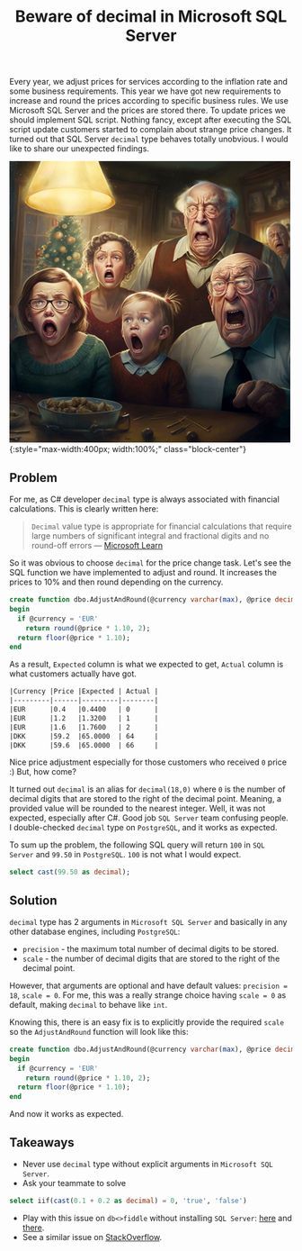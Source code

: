 ﻿---
published: true
title: Beware of decimal in Microsoft SQL Server
description: This article shows how decimal type in Microsoft SQL Server can lead to unexpected results and how to fix that.
layout: post
tags: [mssql, postgresql, sql]
comments: true
---

Every year, we adjust prices for services according to the inflation rate and some business requirements. This year we have got new requirements to increase and round the prices according to specific business rules. We use Microsoft SQL Server and the prices are stored there. To update prices we should implement SQL script. Nothing fancy, except after executing the SQL script update customers started to complain about strange price changes. It turned out that SQL Server `decimal` type behaves totally unobvious. I would like to share our unexpected findings. 

![people shocked](/img/beware-of-decimals-in-t-sql/family_scream.jpg "people shocked" ){:style="max-width:400px; width:100%;" class="block-center"}

## Problem

For me, as C# developer `decimal` type is always associated with financial calculations. This is clearly written here:

> `Decimal` value type is appropriate for financial calculations that require large numbers of significant integral and fractional digits and no round-off errors — [Microsoft Learn](https://learn.microsoft.com/en-us/dotnet/api/system.decimal)

So it was obvious to choose `decimal` for the price change task. Let's see the SQL function we have implemented to adjust and round. It increases the prices to 10% and then round depending on the currency.

```sql
create function dbo.AdjustAndRound(@currency varchar(max), @price decimal) returns decimal as
begin
  if @currency = 'EUR'
    return round(@price * 1.10, 2);
  return floor(@price * 1.10);
end
```

As a result, `Expected` column is what we expected to get, `Actual` column is what customers actually have got.

```
|Currency |Price |Expected | Actual |
|---------|------|---------|--------|
|EUR      |0.4   |0.4400   | 0      |
|EUR      |1.2   |1.3200   | 1      |
|EUR      |1.6   |1.7600   | 2      |
|DKK      |59.2  |65.0000  | 64     |
|DKK      |59.6  |65.0000  | 66     |
```

Nice price adjustment especially for those customers who received `0` price :) But, how come?

It turned out `decimal` is an alias for `decimal(18,0)` where `0` is the number of decimal digits that are stored to the right of the decimal point. Meaning, a provided value will be rounded to the nearest integer. Well, it was not expected, especially after C#. Good job `SQL Server` team confusing people. I double-checked `decimal` type on `PostgreSQL`, and it works as expected.

To sum up the problem, the following SQL query will return `100` in `SQL Server` and `99.50` in `PostgreSQL`. `100` is not what I would expect.

```sql
select cast(99.50 as decimal);
```

## Solution

`decimal` type has 2 arguments in `Microsoft SQL Server` and basically in any other database engines, including `PostgreSQL`:
* `precision` - the maximum total number of decimal digits to be stored.
* `scale` - the number of decimal digits that are stored to the right of the decimal point.

However, that arguments are optional and have default values: `precision = 18`, `scale = 0`. For me, this was a really strange choice having `scale = 0` as default, making `decimal` to behave like `int`.

Knowing this, there is an easy fix is to explicitly provide the required `scale` so the `AdjustAndRound` function will look like this:

```sql
create function dbo.AdjustAndRound(@currency varchar(max), @price decimal(10,4)) returns decimal(10,4) as
begin
  if @currency = 'EUR'
    return round(@price * 1.10, 2);
  return floor(@price * 1.10);
end
```

And now it works as expected.

## Takeaways

* Never use `decimal` type without explicit arguments in `Microsoft SQL Server`.
* Ask your teammate to solve 
```sql
select iif(cast(0.1 + 0.2 as decimal) = 0, 'true', 'false')
```
* Play with this issue on `db<>fiddle` without installing `SQL Server`: [here](https://dbfiddle.uk/5eEq0dGI) and [there](https://dbfiddle.uk/CVwn-0ej). 
* See a similar issue on [StackOverflow](https://stackoverflow.com/a/23016604).
